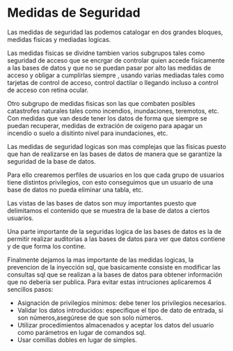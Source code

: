 # Medidas de Seguridad 

Las medidas de seguridad las podemos catalogar en dos grandes bloques, medidas fisicas y mediadas logicas.

Las medidas fisicas se dividne tambien varios subgrupos tales como seguridad de acceso que se encrgar de controlar quien accede fisicamente a las bases de datos y que no se puedan pasar por alto las medidas de acceso  y obligar a cumplirlas siempre , usando varias mediadas tales como tarjetas de control de acceso, control dactilar o llegando incluso a control de acceso con retina ocular. 

Otro subgrupo de medidas fisicas son las que combaten posibles catastrofes naturales tales como incendios, inundaciones, teremotos, etc.
Con medidas que van desde tener los datos de forma que siempre se puedan recuperar, medidas de extración de oxigeno para apagar un incendio o suelo a disitinto nivel para inundaciones, etc.


Las medidas de seguridad logicas son mas complejas que las fisicas puesto que han de realizarse en las bases de datos de manera que se garantize la seguridad de la base de datos. 

Para ello crearemos perfiles de usuarios en los que cada grupo de usuarios tiene distintos privilegios, con esto conseguimos que un usuario de una base de datos no pueda eliminar una tabla, etc.

Las vistas de las bases de datos son muy importantes puesto que delimitamos el contenido que se muestra de la base de datos a ciertos usuarios.

Una parte importante de la seguridas logica de las bases de datos es la de permitir realizar auditorias a las bases de datos para ver que datos contiene y de que forma los contine.

Finalmente dejamos la mas importante de las medidas logicas, la prevencion de la inyección sql, que basicamente consiste en modificar las consultas sql que se realizan a la bases de datos para obtener información que no debería ser publica. Para evitar estas intruciones aplicaremos 4 sencillos pasos: 


- Asignación de privilegios mínimos: debe tener los privilegios necesarios.
- Validar los datos introducidos: especifique el tipo de dato de entrada, si son números,asegúrese de que son solo números.
- Utilizar procedimientos almacenados y aceptar los datos del usuario como parámetros en lugar de comandos sql.
- Usar comillas dobles en lugar de simples.


 